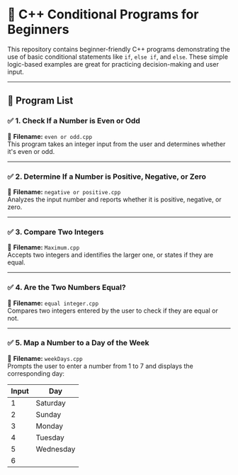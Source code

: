 # 🌟 C++ Conditional Programs for Beginners

This repository contains beginner-friendly C++ programs demonstrating the use of basic conditional statements like `if`, `else if`, and `else`. These simple logic-based examples are great for practicing decision-making and user input.

---

## 📂 Program List

### ✅ 1. Check If a Number is Even or Odd  
📄 **Filename:** `even or odd.cpp`  
This program takes an integer input from the user and determines whether it's even or odd.

---

### ✅ 2. Determine If a Number is Positive, Negative, or Zero  
📄 **Filename:** `negative or positive.cpp`  
Analyzes the input number and reports whether it is positive, negative, or zero.

---

### ✅ 3. Compare Two Integers  
📄 **Filename:** `Maximum.cpp`  
Accepts two integers and identifies the larger one, or states if they are equal.

---

### ✅ 4. Are the Two Numbers Equal?  
📄 **Filename:** `equal integer.cpp`  
Compares two integers entered by the user to check if they are equal or not.

---

### ✅ 5. Map a Number to a Day of the Week  
📄 **Filename:** `weekDays.cpp`  
Prompts the user to enter a number from 1 to 7 and displays the corresponding day:

| Input | Day        |
|-------|------------|
| 1     | Saturday   |
| 2     | Sunday     |
| 3     | Monday     |
| 4     | Tuesday    |
| 5     | Wednesday  |
| 6
